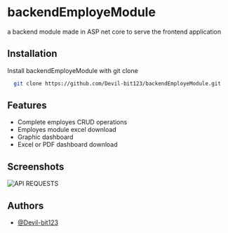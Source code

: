 
# backendEmployeModule

a backend module made in ASP net core to serve the frontend application


## Installation

Install backendEmployeModule with git clone

```bash
  git clone https://github.com/Devil-bit123/backendEmployeModule.git

```

    
## Features

- Complete employes CRUD operations
- Employes module excel download
- Graphic dashboard
- Excel or PDF dashboard download



## Screenshots

![API REQUESTS](https://i.ibb.co/RbTfsgc/imagen-2024-06-05-110359512.png)

## Authors

- [@Devil-bit123](https://github.com/Devil-bit123)

